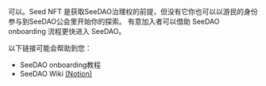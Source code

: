可以。Seed NFT 是获取SeeDAO治理权的前提，但没有它你也可以以游民的身份参与到SeeDAO公会里开始你的探索。
有意加入者可以借助 SeeDAO onboarding 流程更快进入 SeeDAO。 
  
以下链接可能会帮助到您：
* SeeDAO onboarding教程
* SeeDAO Wiki [(Notion)](https://seedao.notion.site/f57031667089473faa7ea3560d05960c)